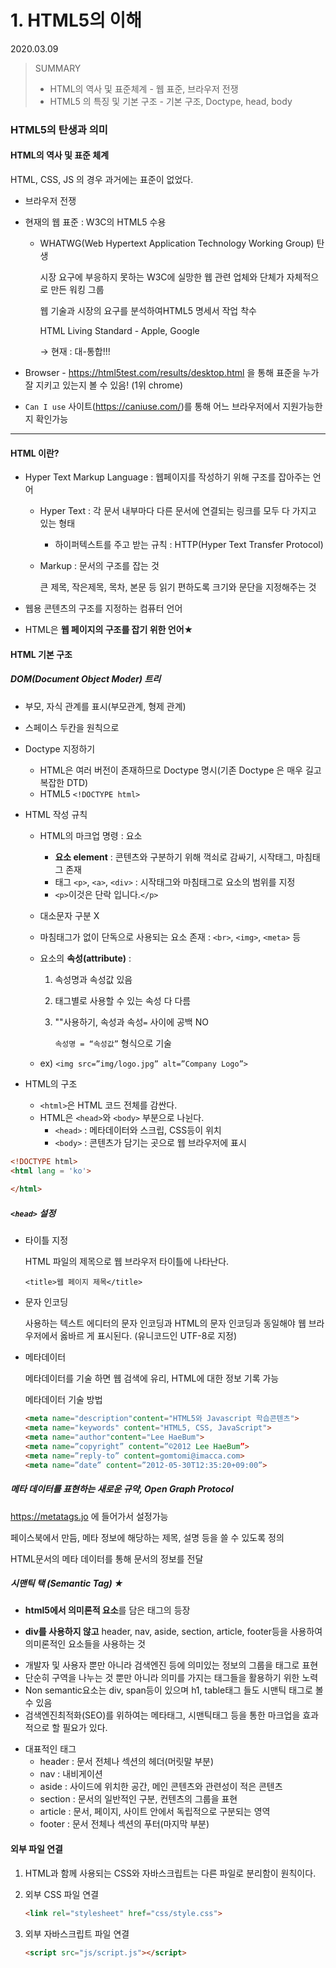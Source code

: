 # 1. HTML5의 이해

2020.03.09

> SUMMARY
>
> - HTML의 역사 및 표준체계 - 웹 표준, 브라우저 전쟁
> - HTML5 의 특징 및 기본 구조 - 기본 구조, Doctype, head, body



### HTML5의 탄생과 의미

#### HTML의 역사 및 표준 체계

HTML, CSS, JS 의 경우 과거에는 표준이 없었다.

- 브라우저 전쟁

- 현재의 웹 표준 : W3C의  HTML5 수용

  - WHATWG(Web Hypertext Application Technology Working Group) 탄생

    시장 요구에 부응하지 못하는 W3C에 실망한 웹 관련 업체와 단체가 자체적으로 만든 워킹 그룹

    웹 기술과 시장의 요구를 분석하여HTML5 명세서 작업 착수

    HTML Living Standard - Apple, Google

    → 현재 : 대-통합!!!

    

- Browser - https://html5test.com/results/desktop.html 을 통해 표준을 누가 잘 지키고 있는지 볼 수 있음! (1위 chrome)

- `Can I use` 사이트(https://caniuse.com/)를 통해 어느 브라우저에서 지원가능한지 확인가능

---

#### HTML 이란?

- Hyper Text Markup Language : 웹페이지를 작성하기 위해 구조를 잡아주는 언어
  - Hyper Text : 각 문서 내부마다 다른 문서에 연결되는 링크를 모두 다 가지고 있는 형태
    
    - 하이퍼텍스트를 주고 받는 규칙 : HTTP(Hyper Text Transfer Protocol)
    
  - Markup : 문서의 구조를 잡는 것
  
     큰 제목, 작은제목, 목차, 본문 등 읽기 편하도록 크기와 문단을 지정해주는 것
  
- 웹용 콘텐츠의 구조를 지정하는 컴퓨터 언어

- HTML은 **웹 페이지의 구조를 잡기 위한 언어**★

#### HTML 기본 구조

##### DOM(Document Object Moder) 트리

- 부모, 자식 관계를 표시(부모관계, 형제 관계)

- 스페이스 두칸을 원칙으로

- Doctype 지정하기

  - HTML은 여러 버전이 존재하므로 Doctype 명시(기존 Doctype 은 매우 길고 복잡한 DTD)
  - HTML5 `<!DOCTYPE html>`

- HTML 작성 규칙

  - HTML의 마크업 명령 : 요소

    - **요소 element** : 콘텐츠와 구분하기 위해 꺽쇠로 감싸기, 시작태그, 마침태그 존재
    - 태그  `<p>`, `<a>`, `<div>` : 시작태그와 마침태그로 요소의 범위를 지정
    - `<p>`이것은 단락 입니다.`</p>`

  - 대소문자 구분 X

  - 마침태그가 없이 단독으로 사용되는 요소 존재 : `<br>`, `<img>`, `<meta>` 등

  - 요소의 **속성(attribute)** : 

    1. 속성명과 속성값 있음

    2. 태그별로 사용할 수 있는 속성 다 다름

    3. ""사용하기, 속성과 속성`=` 사이에 공백 NO

       `속성명 = “속성값”` 형식으로 기술

  - ex) `<img src=”img/logo.jpg” alt=”Company Logo”>` 

- HTML의 구조
  - `<html>`은 HTML 코드 전체를 감싼다.
  - HTML은 `<head>`와 `<body>` 부분으로 나뉜다.
    - `<head>` : 메타데이터와 스크립, CSS등이 위치
    - `<body>` :  콘텐츠가 담기는 곳으로 웹 브라우저에 표시

```html
<!DOCTYPE html>
<html lang = 'ko'>
    
</html>
```

##### `<head>`  설정

- 타이틀 지정

  HTML 파일의 제목으로 웹 브라우저 타이틀에 나타난다.

  `<title>웹 페이지 제목</title>`

- 문자 인코딩

  사용하는 텍스트 에디터의 문자 인코딩과 HTML의 문자 인코딩과 동일해야 웹 브라우저에서 옳바르  게 표시된다. (유니코드인 UTF-8로 지정)    

- 메타데이터

  메타데이터를 기술 하면 웹 검색에 유리, HTML에 대한 정보 기록 가능
  
  메타데이터 기술 방법
  
  ```html
  <meta name="description"content="HTML5와 Javascript 학습콘텐츠">
  <meta name="keywords" content="HTML5, CSS, JavaScript">
  <meta name="author"content="Lee HaeBum">
  <meta name=”copyright” content=”©2012 Lee HaeBum”>
  <meta name=”reply-to” content=gomtomi@imacca.com>
  <meta name=”date” content=”2012-05-30T12:35:20+09:00”>
  ```

##### 메타 데이터를 표현하는 새로운 규약, Open Graph Protocol

https://metatags.jo 에 들어가서 설정가능

페이스북에서 만듬, 메타 정보에 해당하는 제목, 설명 등을 쓸 수 있도록 정의

HTML문서의 메타 데이터를 통해 문서의 정보를 전달

##### 시맨틱 택 (Semantic Tag) ★ 

- **html5에서 의미론적 요소**를 담은 태그의 등장

- **div를 사용하지 않고** header, nav, aside, section, article, footer등을 사용하여 의미론적인 요소들을 사용하는 것

* 개발자 및 사용자 뿐만 아니라 검색엔진 등에 의미있는 정보의 그룹을 태그로 표현
* 단순히 구역을 나누는 것 뿐만 아니라 의미를 가지는 태그들을 활용하기 위한 노력
* Non semantic요소는 div, span등이 있으며 h1, table태그 들도 시맨틱 태그로 볼 수 있음
* 검색엔진최적화(SEO)를 위하여는 메타태그, 시맨틱태그 등을 통한 마크업을 효과적으로 할 필요가 있다.

- 대표적인 태그
  - header : 문서 전체나 섹션의 헤더(머릿말 부분)
  - nav : 내비게이션
  - aside : 사이드에 위치한 공간, 메인 콘텐츠와 관련성이 적은 콘텐츠
  - section : 문서의 일반적인 구분, 컨텐츠의 그룹을 표현
  - article : 문서, 페이지, 사이트 안에서 독립적으로 구분되는 영역
  - footer : 문서 전체나 섹션의 푸터(마지막 부분)

#### 외부 파일 연결

1. HTML과 함께 사용되는 CSS와 자바스크립트는 다른 파일로 분리함이 원칙이다.

2. 외부 CSS 파일 연결

   ```html
   <link rel="stylesheet" href="css/style.css">
   ```

3. 외부 자바스크립트 파일 연결

   ```html
   <script src="js/script.js"></script>
   ```

